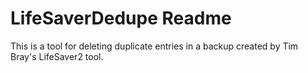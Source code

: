 LifeSaverDedupe Readme
======================

This is a tool for deleting duplicate entries in a backup created by Tim Bray's LifeSaver2 tool.
